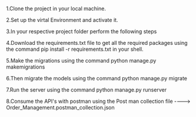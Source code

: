 1.Clone the project in your local machine.

2.Set up the virtal Environment and activate it.

3.In your respective project folder perform the following steps

4.Download the requirements.txt file to get all the required packages using the command pip install -r requirements.txt in your shell.

5.Make the migrations using the command python manage.py makemigrations

6.Then migrate the models using the command python manage.py migrate

7.Run the server using the command python manage.py runserver

8.Consume the API's with postman using the Post man collection file ----> Order_Management.postman_collection.json
